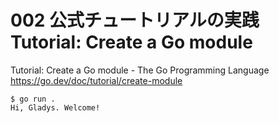# 002 公式チュートリアルの実践 Tutorial: Create a Go module
Tutorial: Create a Go module - The Go Programming Language https://go.dev/doc/tutorial/create-module

```
$ go run .
Hi, Gladys. Welcome!
```
